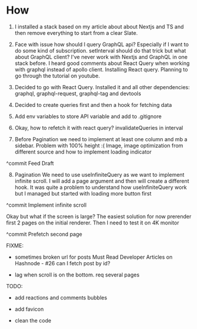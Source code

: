 # How

1. I installed a stack based on my article about about Nextjs and TS and then remove everything to start from a clear Slate.

2. Face with issue how should I query GraphQL api? Especially if I want to do some kind of subscription. setInterval should do that trick but what about GraphQL client? I've never work with Nextjs and GraphQL in one stack before. I heard good comments about React Query when working with graphql instead of apollo client. Installing React query. Planning to go through the tutorial on youtube.

3. Decided to go with React Query. Installed it and all other dependencies: graphql, graphql-request, graphql-tag and devtools

4. Decided to create queries first and then a hook for fetching data
5. Add env variables to store API variable and add to .gitignore
6. Okay, how to refetch it with react query? invalidateQueries in interval
7. Before Pagination we need to implement at least one column and mb a sidebar. Problem with 100% height :( Image, image optimization from different source and how to implement loading indicator

^commit Feed Draft

8. Pagination
   We need to use useInfiniteQuery as we want to implement infinite scroll.
   I will add a page argument and then will create a different hook.
   It was quite a problem to understand how useInfiniteQuery work but I managed but started with loading more button first

^commit Implement infinite scroll

Okay but what if the screen is large? The easiest solution for now prerender first 2 pages on the initial renderer. Then I need to test it on 4K monitor

^commit Prefetch second page

FIXME:

- sometimes broken url for posts
  Must Read Developer Articles on Hashnode - #26
  can I fetch post by id?

- lag when scroll is on the bottom. req several pages

TODO:

- add reactions and comments bubbles

- add favicon

- clean the code

